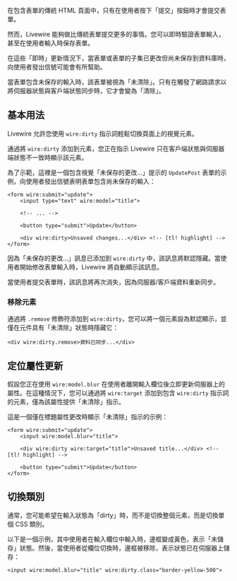 在包含表單的傳統 HTML 頁面中，只有在使用者按下「提交」按鈕時才會提交表單。

然而，Livewire 能夠做比傳統表單提交更多的事情。您可以即時驗證表單輸入，甚至在使用者輸入時保存表單。

在這些「即時」更新情況下，當表單或表單的子集已更改但尚未保存到資料庫時，向使用者發出信號可能會有所幫助。

當表單包含未保存的輸入時，該表單被視為「未清除」。只有在觸發了網路請求以將伺服器狀態與客戶端狀態同步時，它才會變為「清除」。

## 基本用法

Livewire 允許您使用 `wire:dirty` 指示詞輕鬆切換頁面上的視覺元素。

通過將 `wire:dirty` 添加到元素，您正在指示 Livewire 只在客戶端狀態與伺服器端狀態不一致時顯示該元素。

為了示範，這裡是一個包含視覺「未保存的更改...」提示的 `UpdatePost` 表單的示例，向使用者發出信號表明表單包含尚未保存的輸入：

```blade
<form wire:submit="update">
    <input type="text" wire:model="title">

    <!-- ... -->

    <button type="submit">Update</button>

    <div wire:dirty>Unsaved changes...</div> <!-- [tl! highlight] -->
</form>
```

因為「未保存的更改...」訊息已添加到 `wire:dirty` 中，該訊息將默認隱藏。當使用者開始修改表單輸入時，Livewire 將自動顯示該訊息。

當使用者提交表單時，該訊息將再次消失，因為伺服器/客戶端資料重新同步。

### 移除元素

通過將 `.remove` 修飾符添加到 `wire:dirty`，您可以將一個元素設為默認顯示，並僅在元件具有「未清除」狀態時隱藏它：

```blade
<div wire:dirty.remove>資料已同步...</div>
```

## 定位屬性更新

假設您正在使用 `wire:model.blur` 在使用者離開輸入欄位後立即更新伺服器上的屬性。在這種情況下，您可以通過將 `wire:target` 添加到包含 `wire:dirty` 指示詞的元素，僅為該屬性提供「未清除」指示。

這是一個僅在標題屬性更改時顯示「未清除」指示的示例：

```blade
<form wire:submit="update">
    <input wire:model.blur="title">

    <div wire:dirty wire:target="title">Unsaved title...</div> <!-- [tl! highlight] -->

    <button type="submit">Update</button>
</form>
```

## 切換類別

通常，您可能希望在輸入狀態為「dirty」時，而不是切換整個元素，而是切換單個 CSS 類別。

以下是一個示例，其中使用者在輸入欄位中輸入時，邊框變成黃色，表示「未儲存」狀態。然後，當使用者從欄位切換時，邊框被移除，表示狀態已在伺服器上儲存：

```blade
<input wire:model.blur="title" wire:dirty.class="border-yellow-500">
```
